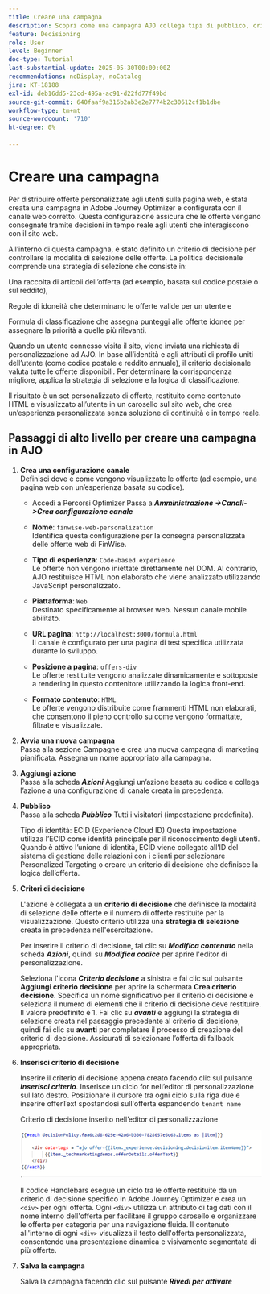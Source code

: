```yaml
---
title: Creare una campagna
description: Scopri come una campagna AJO collega tipi di pubblico, criteri decisionali e canali per distribuire offerte personalizzate al momento giusto tra i punti di contatto dei clienti.
feature: Decisioning
role: User
level: Beginner
doc-type: Tutorial
last-substantial-update: 2025-05-30T00:00:00Z
recommendations: noDisplay, noCatalog
jira: KT-18188
exl-id: deb16dd5-23cd-495a-ac91-d22fd77f49bd
source-git-commit: 640faaf9a316b2ab3e2e7774b2c30612cf1b1dbe
workflow-type: tm+mt
source-wordcount: '710'
ht-degree: 0%

---
```


# Creare una campagna

Per distribuire offerte personalizzate agli utenti sulla pagina web, è stata creata una campagna in Adobe Journey Optimizer e configurata con il canale web corretto. Questa configurazione assicura che le offerte vengano consegnate tramite decisioni in tempo reale agli utenti che interagiscono con il sito web.

All’interno di questa campagna, è stato definito un criterio di decisione per controllare la modalità di selezione delle offerte. La politica decisionale comprende una strategia di selezione che consiste in:

Una raccolta di articoli dell’offerta (ad esempio, basata sul codice postale o sul reddito),

Regole di idoneità che determinano le offerte valide per un utente e

Formula di classificazione che assegna punteggi alle offerte idonee per assegnare la priorità a quelle più rilevanti.

Quando un utente connesso visita il sito, viene inviata una richiesta di personalizzazione ad AJO. In base all’identità e agli attributi di profilo uniti dell’utente (come codice postale e reddito annuale), il criterio decisionale valuta tutte le offerte disponibili. Per determinare la corrispondenza migliore, applica la strategia di selezione e la logica di classificazione.

Il risultato è un set personalizzato di offerte, restituito come contenuto HTML e visualizzato all’utente in un carosello sul sito web, che crea un’esperienza personalizzata senza soluzione di continuità e in tempo reale.


## Passaggi di alto livello per creare una campagna in AJO

1. **Crea una configurazione canale**\
   Definisci dove e come vengono visualizzate le offerte (ad esempio, una pagina web con un’esperienza basata su codice).
   - Accedi a Percorsi Optimizer
Passa a _**Amministrazione ->Canali->Crea configurazione canale**_
   - **Nome**: `finwise-web-personalization`\
     Identifica questa configurazione per la consegna personalizzata delle offerte web di FinWise.

   - **Tipo di esperienza**: `Code-based experience`\
     Le offerte non vengono iniettate direttamente nel DOM. Al contrario, AJO restituisce HTML non elaborato che viene analizzato utilizzando JavaScript personalizzato.

   - **Piattaforma**: `Web`\
     Destinato specificamente ai browser web. Nessun canale mobile abilitato.


   - **URL pagina**: `http://localhost:3000/formula.html`\
     Il canale è configurato per una pagina di test specifica utilizzata durante lo sviluppo.

   - **Posizione a pagina**: `offers-div`\
     Le offerte restituite vengono analizzate dinamicamente e sottoposte a rendering in questo contenitore utilizzando la logica front-end.

   - **Formato contenuto**: `HTML`\
     Le offerte vengono distribuite come frammenti HTML non elaborati, che consentono il pieno controllo su come vengono formattate, filtrate e visualizzate.


2. **Avvia una nuova campagna**\
   Passa alla sezione Campagne e crea una nuova campagna di marketing pianificata. Assegna un nome appropriato alla campagna.


3. **Aggiungi azione**\
   Passa alla scheda _**Azioni**_
Aggiungi un’azione basata su codice e collega l’azione a una configurazione di canale creata in precedenza.



4. **Pubblico**\
   Passa alla scheda _**Pubblico**_
Tutti i visitatori (impostazione predefinita).

   Tipo di identità: ECID (Experience Cloud ID)
Questa impostazione utilizza l’ECID come identità principale per il riconoscimento degli utenti. Quando è attivo l’unione di identità, ECID viene collegato all’ID del sistema di gestione delle relazioni con i clienti per selezionare Personalized Targeting o creare un criterio di decisione che definisce la logica dell’offerta.

5. **Criteri di decisione**


   L&#39;azione è collegata a un **criterio di decisione** che definisce la modalità di selezione delle offerte e il numero di offerte restituite per la visualizzazione. Questo criterio utilizza una **strategia di selezione** creata in precedenza nell&#39;esercitazione.

   Per inserire il criterio di decisione, fai clic su **_Modifica contenuto_** nella scheda _**Azioni**_, quindi su **_Modifica codice_** per aprire l&#39;editor di personalizzazione.

   Seleziona l&#39;icona _**Criterio decisione**_ a sinistra e fai clic sul pulsante **Aggiungi criterio decisione** per aprire la schermata **Crea criterio decisione**. Specifica un nome significativo per il criterio di decisione e seleziona il numero di elementi che il criterio di decisione deve restituire. Il valore predefinito è 1.
Fai clic su **_avanti_** e aggiungi la strategia di selezione creata nel passaggio precedente al criterio di decisione, quindi fai clic su **avanti** per completare il processo di creazione del criterio di decisione. Assicurati di selezionare l’offerta di fallback appropriata.

6. **Inserisci criterio di decisione**

   Inserire il criterio di decisione appena creato facendo clic sul pulsante _**Inserisci criterio**_. Inserisce un ciclo for nell’editor di personalizzazione sul lato destro.
Posizionare il cursore tra ogni ciclo sulla riga due e inserire offerText spostandosi sull&#39;offerta espandendo `tenant name`

   Criterio di decisione inserito nell’editor di personalizzazione

   ![editor di personalizzazione](assets/personalization-editor.png)



   Il codice Handlebars esegue un ciclo tra le offerte restituite da un criterio di decisione specifico in Adobe Journey Optimizer e crea un `<div>` per ogni offerta. Ogni `<div>` utilizza un attributo di tag dati con il nome interno dell&#39;offerta per facilitare il gruppo carosello e organizzare le offerte per categoria per una navigazione fluida. Il contenuto all&#39;interno di ogni `<div>` visualizza il testo dell&#39;offerta personalizzata, consentendo una presentazione dinamica e visivamente segmentata di più offerte.

7. **Salva la campagna**

   Salva la campagna facendo clic sul pulsante _**Rivedi per attivare**_



